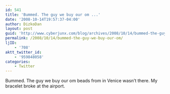 ```yaml
---
id: 541
title: 'Bummed. The guy we buy our om ...'
date: '2008-10-14T19:57:37-04:00'
author: DizkoDan
layout: post
guid: 'http://www.cyberjunx.com/blog/archives/2008/10/14/bummed-the-guy-we-buy-our-om/'
permalink: /2008/10/14/bummed-the-guy-we-buy-our-om/
ljID:
    - '708'
aktt_twitter_id:
    - '959848058'
categories:
    - Twitter
---
```


Bummed. The guy we buy our om beads from in Venice wasn’t there. My bracelet broke at the airport.